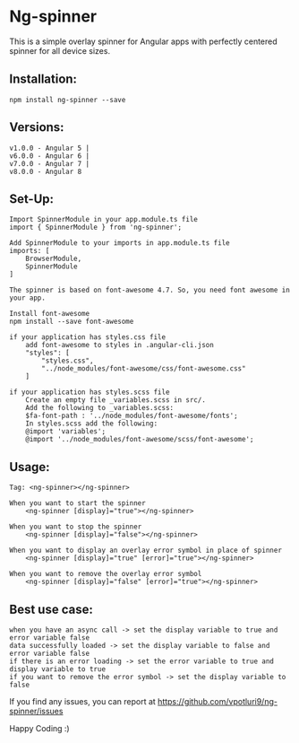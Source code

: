 # Ng-spinner

This is a simple overlay spinner for Angular apps with perfectly centered spinner for all device sizes.

## Installation:

    npm install ng-spinner --save

## Versions: 
    v1.0.0 - Angular 5 |
    v6.0.0 - Angular 6 |
    v7.0.0 - Angular 7 |
    v8.0.0 - Angular 8

## Set-Up:

    Import SpinnerModule in your app.module.ts file
    import { SpinnerModule } from 'ng-spinner';

    Add SpinnerModule to your imports in app.module.ts file
    imports: [
        BrowserModule,
        SpinnerModule
    ]

    The spinner is based on font-awesome 4.7. So, you need font awesome in your app.

    Install font-awesome
    npm install --save font-awesome

    if your application has styles.css file
        add font-awesome to styles in .angular-cli.json
        "styles": [
            "styles.css",
            "../node_modules/font-awesome/css/font-awesome.css"
        ]

    if your application has styles.scss file
        Create an empty file _variables.scss in src/.
        Add the following to _variables.scss:
        $fa-font-path : '../node_modules/font-awesome/fonts';
        In styles.scss add the following:
        @import 'variables';
        @import '../node_modules/font-awesome/scss/font-awesome';

## Usage:

    Tag: <ng-spinner></ng-spinner>

    When you want to start the spinner
        <ng-spinner [display]="true"></ng-spinner>

    When you want to stop the spinner 
        <ng-spinner [display]="false"></ng-spinner> 

    When you want to display an overlay error symbol in place of spinner
        <ng-spinner [display]="true" [error]="true"></ng-spinner>

    When you want to remove the overlay error symbol
        <ng-spinner [display]="false" [error]="true"></ng-spinner>

## Best use case: 

    when you have an async call -> set the display variable to true and error variable false
    data successfully loaded -> set the display variable to false and error variable false
    if there is an error loading -> set the error variable to true and display variable to true
    if you want to remove the error symbol -> set the display variable to false

If you find any issues, you can report at 
https://github.com/vpotluri9/ng-spinner/issues

Happy Coding :)